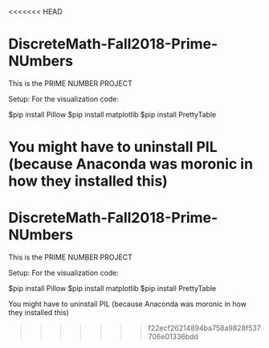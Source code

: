 <<<<<<< HEAD
# DiscreteMath-Fall2018-Prime-NUmbers


This is the PRIME NUMBER PROJECT

Setup: For the visualization code:

$pip install Pillow
$pip install matplotlib
$pip install PrettyTable


You might have to uninstall PIL (because Anaconda was moronic in how they installed this)
=======
# DiscreteMath-Fall2018-Prime-NUmbers


This is the PRIME NUMBER PROJECT

Setup: For the visualization code:

$pip install Pillow
$pip install matplotlib
$pip install PrettyTable


You might have to uninstall PIL (because Anaconda was moronic in how they installed this)
>>>>>>> f22ecf26214894ba758a9828f537706e01336bdd
